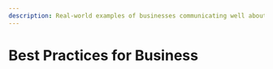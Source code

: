 ```yaml
---
description: Real-world examples of businesses communicating well about Coronavirus.
---
```


# Best Practices for Business

